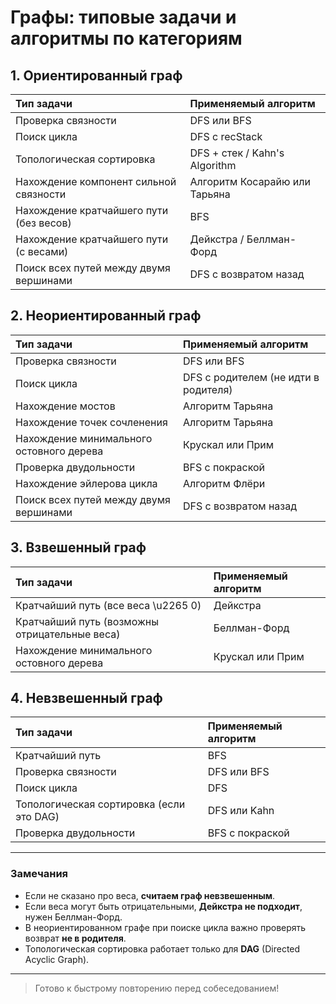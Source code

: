 # Графы: типовые задачи и алгоритмы по категориям

## 1. Ориентированный граф

| Тип задачи                              | Применяемый алгоритм          |
| :-------------------------------------- | :---------------------------- |
| Проверка связности                      | DFS или BFS                   |
| Поиск цикла                             | DFS с recStack                |
| Топологическая сортировка               | DFS + стек / Kahn's Algorithm |
| Нахождение компонент сильной связности  | Алгоритм Косарайю или Тарьяна |
| Нахождение кратчайшего пути (без весов) | BFS                           |
| Нахождение кратчайшего пути (с весами)  | Дейкстра / Беллман-Форд       |
| Поиск всех путей между двумя вершинами  | DFS с возвратом назад         |

## 2. Неориентированный граф

| Тип задачи                               | Применяемый алгоритм                 |
| :--------------------------------------- | :----------------------------------- |
| Проверка связности                       | DFS или BFS                          |
| Поиск цикла                              | DFS с родителем (не идти в родителя) |
| Нахождение мостов                        | Алгоритм Тарьяна                     |
| Нахождение точек сочленения              | Алгоритм Тарьяна                     |
| Нахождение минимального остовного дерева | Крускал или Прим                     |
| Проверка двудольности                    | BFS с покраской                      |
| Нахождение эйлерова цикла                | Алгоритм Флёри                       |
| Поиск всех путей между двумя вершинами   | DFS с возвратом назад                |

## 3. Взвешенный граф

| Тип задачи                                    | Применяемый алгоритм |
| :-------------------------------------------- | :------------------- |
| Кратчайший путь (все веса \u2265 0)           | Дейкстра             |
| Кратчайший путь (возможны отрицательные веса) | Беллман-Форд         |
| Нахождение минимального остовного дерева      | Крускал или Прим     |

## 4. Невзвешенный граф

| Тип задачи                               | Применяемый алгоритм |
| :--------------------------------------- | :------------------- |
| Кратчайший путь                          | BFS                  |
| Проверка связности                       | DFS или BFS          |
| Поиск цикла                              | DFS                  |
| Топологическая сортировка (если это DAG) | DFS или Kahn         |
| Проверка двудольности                    | BFS с покраской      |

---

### Замечания

- Если не сказано про веса, **считаем граф невзвешенным**.
- Если веса могут быть отрицательными, **Дейкстра не подходит**, нужен Беллман-Форд.
- В неориентированном графе при поиске цикла важно проверять возврат **не в родителя**.
- Топологическая сортировка работает только для **DAG** (Directed Acyclic Graph).

---

> Готово к быстрому повторению перед собеседованием!
